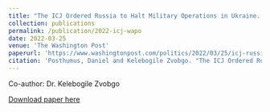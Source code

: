 ```yaml
---
title: "The ICJ Ordered Russia to Halt Military Operations in Ukraine. What Comes Next?"
collection: publications
permalink: /publication/2022-icj-wapo
date: 2022-03-25
venue: 'The Washington Post'
paperurl: 'https://www.washingtonpost.com/politics/2022/03/25/icj-russia-ukraine-international-law/'
citation: 'Posthumus, Daniel and Kelebogile Zvobgo. "The ICJ Ordered Russia to Halt Military Operations in Ukraine. What Comes Next?" The Washington Post. March 25, 2022. https://www.washingtonpost.com/politics/2022/03/25/icj-russia-ukraine-international-law/.'
---
```

Co-author: Dr. Kelebogile Zvobgo


[Download paper here](https://www.washingtonpost.com/politics/2022/03/25/icj-russia-ukraine-international-law/)
